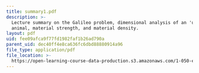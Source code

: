 ```yaml
---
title: summary1.pdf
description: >-
  Lecture summary on the Galileo problem, dimensional analysis of an 'upscale'
  animal, material strength, and material density.
layout: pdf
uid: fee09afca9f77fd1982faf1b26ad790a
parent_uid: dec40ff4e8ca636fc6dbd88880914a96
file_type: application/pdf
file_location: >-
  https://open-learning-course-data-production.s3.amazonaws.com/1-050-engineering-mechanics-i-fall-2007/fee09afca9f77fd1982faf1b26ad790a_summary1.pdf
---
```

